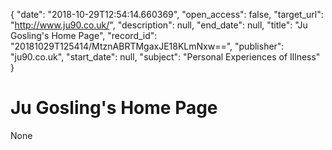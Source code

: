 {
  "date": "2018-10-29T12:54:14.660369", 
  "open_access": false, 
  "target_url": "http://www.ju90.co.uk/", 
  "description": null, 
  "end_date": null, 
  "title": "Ju Gosling's Home Page", 
  "record_id": "20181029T125414/MtznABRTMgaxJE18KLmNxw==", 
  "publisher": "ju90.co.uk", 
  "start_date": null, 
  "subject": "Personal Experiences of Illness"
}

# Ju Gosling's Home Page

None